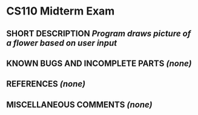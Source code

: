 # CS110 Midterm Exam

## SHORT DESCRIPTION *Program draws picture of a flower based on user input*

## KNOWN BUGS AND INCOMPLETE PARTS *(none)*

## REFERENCES *(none)*

## MISCELLANEOUS COMMENTS *(none)*